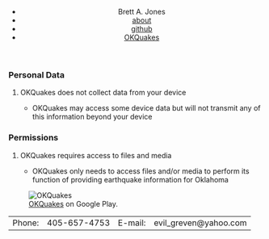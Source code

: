 <html lang="en">
<head>
    <meta charset="utf-8" />
    <title>OKQuakes Privacy Policy</title>
    <!--[if lt IE 9]>
      <script src="http://html5shiv.googlecode.com/svn/trunk/html5.js"></script>
    <![endif]-->
    <link href="http://evilgreven.net/styles.css" type="text/css" rel="stylesheet" />
  </head>
  <body>
  <main>
    <header>
      <nav>
        <ul>
          <li>Brett A. Jones</li>
          <li><a href="http://evilgreven.net/index.html">about</a></li>
          <li><a href="https://github.com/EvilGreven">github</a></li>
          <li><a href="http://evilgreven.brinkster.net/okquakes/index.html"class="current">OKQuakes</a></li>
        </ul>
      </nav>
    </header>
    <section>
      <article>
        <h1>Personal Data</h1>
        <ol>
          <li>OKQuakes does not collect data from your device</li>
            <ul>
              <li>OKQuakes may access some device data but will not transmit any of this information beyond your device</li>
            </ul>
        </ol>
      </article>
      <article>
        <h1>Permissions</h1>
        <ol>
          <li>OKQuakes requires access to files and media</li>
            <ul>
              <li>OKQuakes only needs to access files and/or media to perform its function of providing earthquake information for Oklahoma</li>
            </ul>
        </ol>
      </article>
    </section>
    <aside>
        <figure>
          <img src="http://evilgreven.net/images/okquakes_big.gif" alt="OKQuakes" />
          <figcaption>
            <a href="https://play.google.com/store/apps/details?id=com.evilgreven.okquakes">OKQuakes</a> on Google Play.
          </figcaption>
        </figure>
    </aside>
    <footer>
      <table>
        <tr>
          <td>Phone:</td>
          <td>405-657-4753</td>
          <td>E-mail:</td>
          <td>evil_greven@yahoo.com</td>
        </tr>
      </table>
    </footer>
  </main>
  </body>
</html>
